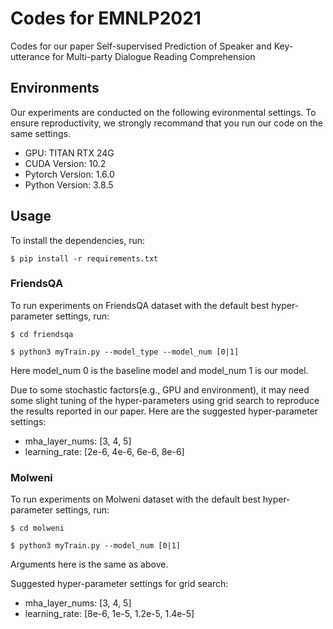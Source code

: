 # Codes for EMNLP2021
Codes for our paper Self-supervised Prediction of Speaker and Key-utterance for Multi-party Dialogue Reading Comprehension
## Environments
Our experiments are conducted on the following evironmental settings. To ensure reproductivity, we strongly recommand that you run our code on the same settings.
- GPU: TITAN RTX 24G
- CUDA Version: 10.2
- Pytorch Version: 1.6.0
- Python Version: 3.8.5
## Usage
To install the dependencies, run:

`$ pip install -r requirements.txt`
### FriendsQA

To run experiments on FriendsQA dataset with the default best hyper-parameter settings, run:

`$ cd friendsqa`

`$ python3 myTrain.py --model_type --model_num [0|1]`

Here model_num 0 is the baseline model and model_num 1 is our model. 

Due to some stochastic factors(e.g., GPU and environment), it may need some slight tuning of the hyper-parameters using grid search to reproduce the results reported in our paper. Here are the suggested hyper-parameter settings:

- mha_layer_nums: [3, 4, 5]
- learning_rate: [2e-6, 4e-6, 6e-6, 8e-6]

### Molweni
To run experiments on Molweni dataset with the default best hyper-parameter settings, run:

`$ cd molweni`

`$ python3 myTrain.py --model_num [0|1]`

Arguments here is the same as above.

Suggested hyper-parameter settings for grid search:

- mha_layer_nums: [3, 4, 5]
- learning_rate: [8e-6, 1e-5, 1.2e-5, 1.4e-5]
